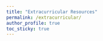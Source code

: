 ```yaml
---
title: "Extracurricular Resources"
permalink: /extracurricular/
author_profile: true
toc_sticky: true
---
```

